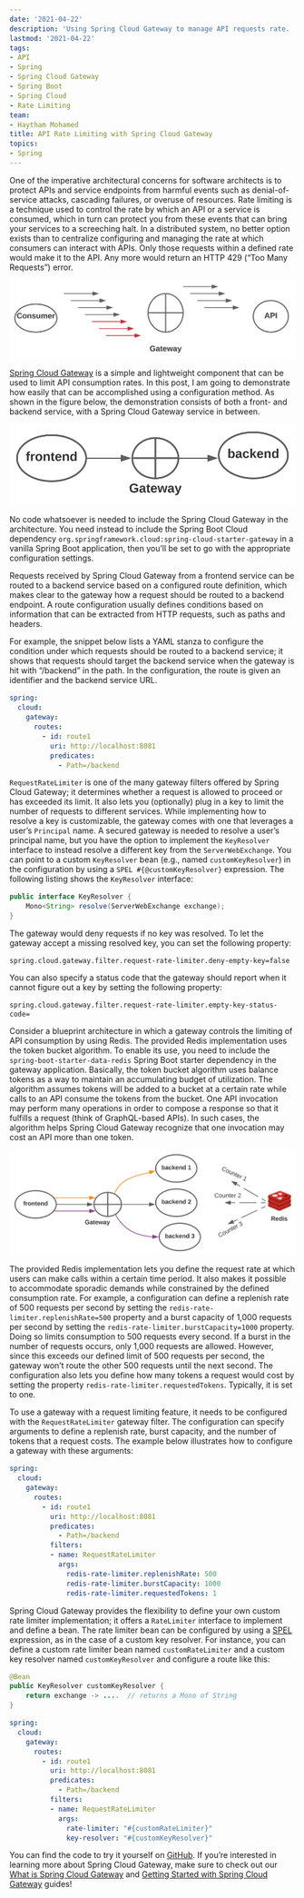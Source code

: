 ```yaml
---
date: '2021-04-22'
description: 'Using Spring Cloud Gateway to manage API requests rate. '
lastmod: '2021-04-22'
tags:
- API
- Spring
- Spring Cloud Gateway
- Spring Boot
- Spring Cloud
- Rate Limiting
team:
- Haytham Mohamed
title: API Rate Limiting with Spring Cloud Gateway
topics:
- Spring
---
```


One of the imperative architectural concerns for software architects is to protect APIs and service endpoints from harmful events such as denial-of-service attacks, cascading failures, or overuse of resources. Rate limiting is a technique used to control the rate by which an API or a service is consumed, which in turn can protect you from these events that can bring your services to a screeching halt. In a distributed system, no better option exists than to centralize configuring and managing the rate at which consumers can interact with APIs. Only those requests within a defined rate would make it to the API. Any more would return an HTTP 429 (“Too Many Requests”) error.

![An example how a gateway between the consumer and an API can help limit the number of requests the API is serving](images/rate-limit-1.svg#diagram)

[Spring Cloud Gateway](https://spring.io/projects/spring-cloud-gateway) is a simple and lightweight component that can be used to limit API consumption rates. In this post, I am going to demonstrate how easily that can be accomplished using a configuration method. As shown in the figure below, the demonstration consists of both a front- and backend service, with a Spring Cloud Gateway service in between.

![The gateway can sit between the frontend and the backend to help manage the traffic between the two](images/backend-gateway-frontend.svg#diagram)

No code whatsoever is needed to include the Spring Cloud Gateway in the architecture. You need instead to include the Spring Boot Cloud dependency `org.springframework.cloud:spring-cloud-starter-gateway` in a vanilla Spring Boot application, then you’ll be set to go with the appropriate configuration settings.

Requests received by Spring Cloud Gateway from a frontend service can be routed to a backend service based on a configured route definition, which makes clear to the gateway how a request should be routed to a backend endpoint. A route configuration usually defines conditions based on information that can be extracted from HTTP requests, such as paths and headers.

For example, the snippet below lists a YAML stanza to configure the condition under which requests should be routed to a backend service; it shows that requests should target the backend service when the gateway is hit with “/backend” in the path. In the configuration, the route is given an identifier and the backend service URL.

```yaml
spring:
  cloud:
    gateway:
      routes:
        - id: route1
          uri: http://localhost:8081
          predicates:
            - Path=/backend
```

`RequestRateLimiter` is one of the many gateway filters offered by Spring Cloud Gateway; it determines whether a request is allowed to proceed or has exceeded its limit. It also lets you (optionally) plug in a key to limit the number of requests to different services. While implementing how to resolve a key is customizable, the gateway comes with one that leverages a user’s `Principal` name. A secured gateway is needed to resolve a user’s principal name, but you have the option to implement the `KeyResolver` interface to instead resolve a different key from the `ServerWebExchange`. You can point to a custom `KeyResolver` bean (e.g., named `customKeyResolver`) in the configuration by using a `SPEL #{@customKeyResolver}` expression. The following listing shows the `KeyResolver` interface:

```java
public interface KeyResolver {
    Mono<String> resolve(ServerWebExchange exchange);
}
```

The gateway would deny requests if no key was resolved. To let the gateway accept a missing resolved key, you can set the following property:

```
spring.cloud.gateway.filter.request-rate-limiter.deny-empty-key=false
```

You can also specify a status code that the gateway should report when it cannot figure out a key by setting the following property:

```
spring.cloud.gateway.filter.request-rate-limiter.empty-key-status-code=
```

Consider a blueprint architecture in which a gateway controls the limiting of API consumption by using Redis. The provided Redis implementation uses the token bucket algorithm. To enable its use, you need to include the `spring-boot-starter-data-redis` Spring Boot starter dependency in the gateway application. Basically, the token bucket algorithm uses balance tokens as a way to maintain an accumulating budget of utilization. The algorithm assumes tokens will be added to a bucket at a certain rate while calls to an API consume the tokens from the bucket. One API invocation may perform many operations in order to compose a response so that it fulfills a request (think of GraphQL-based APIs). In such cases, the algorithm helps Spring Cloud Gateway recognize that one invocation may cost an API more than one token.

![An example of how Redis can be used to keep track of how many requests are being sent to the backend, which can work together with the gateway](images/redis-rate-limiting.svg#diagram)

The provided Redis implementation lets you define the request rate at which users can make calls within a certain time period. It also makes it possible to accommodate sporadic demands while constrained by the defined consumption rate. For example, a configuration can define a replenish rate of 500 requests per second by setting the `redis-rate-limiter.replenishRate=500` property and a burst capacity of 1,000 requests per second by setting the `redis-rate-limiter.burstCapacity=1000` property. Doing so limits consumption to 500 requests every second. If a burst in the number of requests occurs, only 1,000 requests are allowed. However, since this exceeds our defined limit of 500 requests per second, the gateway won’t route the other 500 requests until the next second. The configuration also lets you define how many tokens a request would cost by setting the property `redis-rate-limiter.requestedTokens`. Typically, it is set to one.

To use a gateway with a request limiting feature, it needs to be configured with the `RequestRateLimiter` gateway filter. The configuration can specify arguments to define a replenish rate, burst capacity, and the number of tokens that a request costs. The example below illustrates how to configure a gateway with these arguments:

```yaml
spring:
  cloud:
    gateway:
      routes:
        - id: route1
          uri: http://localhost:8081
          predicates:
            - Path=/backend
          filters:
          - name: RequestRateLimiter
            args:
              redis-rate-limiter.replenishRate: 500
              redis-rate-limiter.burstCapacity: 1000
              redis-rate-limiter.requestedTokens: 1
```

Spring Cloud Gateway provides the flexibility to define your own custom rate limiter implementation; it offers a `RateLimiter` interface to implement and define a bean. The rate limiter bean can be configured by using a [SPEL](https://docs.spring.io/spring-integration/reference/html/spel.html) expression, as in the case of a custom key resolver. For instance, you can define a custom rate limiter bean named `customRateLimiter` and a custom key resolver named `customKeyResolver` and configure a route like this:

```java
@Bean
public KeyResolver customKeyResolver {
	return exchange -> ....  // returns a Mono of String
}
```

```yaml
spring:
  cloud:
    gateway:
      routes:
        - id: route1
          uri: http://localhost:8081
          predicates:
            - Path=/backend
          filters:
          - name: RequestRateLimiter
            args:
              rate-limiter: "#{customRateLimiter}"
              key-resolver: "#{customKeyResolver}"
```

You can find the code to try it yourself on [GitHub](https://github.com/Haybu/blog-spring-cloud-gateway/tree/rate-limiting). If you’re interested in learning more about Spring Cloud Gateway, make sure to check out our [What is Spring Cloud Gateway](/guides/spring/scg-what-is/) and [Getting Started with Spring Cloud Gateway](/guides/spring/scg-gs/) guides!